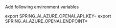 Add following environment variables

export SPRING_AI_AZURE_OPENAI_API_KEY=<INSERT KEY HERE>
export SPRING_AI_AZURE_OPENAI_ENDPOINT=<INSERT ENDPOINT URL HERE>